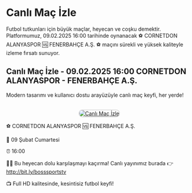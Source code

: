 <h1>Canlı Maç İzle</h1>
<p>Futbol tutkunları için büyük maçlar, heyecan ve coşku demektir. Platformumuz, 09.02.2025 16:00 tarihinde oynanacak ⚽️ CORNETDON ALANYASPOR 🆚 FENERBAHÇE A.Ş. ⚽️ maçını sürekli ve yüksek kaliteyle izleme fırsatı sunuyor.</p>

<h2>Canlı Maç İzle - 09.02.2025 16:00 CORNETDON ALANYASPOR - FENERBAHÇE A.Ş.</h2>
<p>Modern tasarımı ve kullanıcı dostu arayüzüyle canlı maç keyfi, her yerde!</p>

<center>
  <br>
  <a href="https://bit.ly/bosssportstv" title="Canlı Maç Giriş">
    <img src="https://i.ibb.co/5K7Ks6w/zzzz3.gif" alt="Canlı Maç İzle" style="max-width:100%; border:2px solid #ddd; border-radius:10px;">
  </a>
</center>

<p>⚽️ CORNETDON ALANYASPOR 🆚 FENERBAHÇE A.Ş.</p>
<p>📅 09 Şubat Cumartesi</p>
<p>⏰ 16:00</p>
<p>🔴🔶 Bu heyecan dolu karşılaşmayı kaçırma! Canlı yayınımız burada 👉 <a href="http://bit.ly/bosssportstv">http://bit.ly/bosssportstv</a></p>
<p>📺 Full HD kalitesinde, kesintisiz futbol keyfi!</p>
